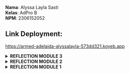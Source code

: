**Nama**: Alyssa Layla Sasti  <br /> 
**Kelas**: AdPro B  <br />
**NPM**: 2306152052 <br />
## Link Deployment:
https://armed-adelaida-alyssalayla-573dd321.koyeb.app

<details>
<summary><b>REFLECTION MODULE 3</b></summary>
Apply the SOLID principles you have learned. You are allowed to modify the source code according to the principles you want to implement. Please answer the following questions: 

1. Explain what principles you apply to your project!
    - Single Responsibility Principle (SRP)
        Saya memindahkan `CarController` yang tadinya berada dan extends dengan `ProductController` menjadi file terpisah khusus `CarController`. 
        Hal ini dikarenakan keduanya memiliki fungsi yang berbeda dan tidak perlu untuk dihubungkan dengan inheritance. Lebih baik apabila dibuat
        file terpisah saja agar setiap class memiliki satu tanggung jawab sesuai prinsip SRP.
    - Open-Closed Principle(OCP)
        Kode saya sudah menerapkan Open-Closed Principle yaitu open for extension and closed for modification. Hal ini dapat dilihat dari adanya controller yang memungkinkan 
        adanya penambahan routes tanpa mengubah fungsionalitas yang ada. Juga dengan adanya perubahan pada `CarContoller` yang mana mengubah data types untuk `carService` dari
        `CarServiceImpl` menjadi interface `CarService`.
    - Liskov Substitution Principle
        Memindahkan `CarController` menjadi independent class merupakan salah satu penerapan LSP. Dikarenakan fungsi dan cara kerja yang dimiliki `CarController` berbeda dengan
        `ProductController`. Jika `CarController` menjadi subclass dari `ProductController` ini tidak sesuai dengan prinsip LSP juga.
    - Interface Segregation Principle (ISP)
         Program yang sudah dibuat telah menerapkan ISP. Hal ini dapat dilihat dari interface yang ada dibuat spesifik sesuai tugasnya dan method yang ada pun spesifik sesuai 
         kebutuhan pada class tersebut.
    - Dependency Inversion Principle (DIP)
         Prinsip DIP mengatakan bahwa ketergantungan lebih baik ditujukan ke suatu interface class dibanding ke concrete class. Dengan mengganti data types `CarSeviceImpl` 
         menjadi `CarService` merupakan penerapan yang saya lakukan. Dikarenakan saya menujukan ketergantungan ke interface class yang bersifat abstract dibanding ditujukan ke kelas yang bersifat concrete

2.  Explain the advantages of applying SOLID principles to your project with examples.
    Dengan menggunakan SOLID, kita dapat meningkatkan efektivitas, keterbacaan, efisiensi, dan fleksibilitas dalam pengerjaan kode. Kode kita juga menjadi lebih mudah dipahami sehingga memudahkan apabila adanya
    modifikasi oleh suatu tim dengan jumlah programmer lebih dari satu orang. Kemudian juga SOLID membuat projek kita menjadi maintainable, sehingga mudah apabila projek ditujukan untuk jaga panjang, lebih mudah 
    dan cepat apabila ingin dilakukan suatu pengembangan atau penambahan fitur pada projek tersebut. Contoh pada projek saya adalah pemisahan `CarController` yang awalnya berada di dan extends `ProductController`
    menjadi class independent sendiri. Kemudian perubahan penggunaan `CarServiceImpl` menjadi `CarService` saja agar ketergantungan menuju ke abstract class bukan concrete class.

3. Explain the disadvantages of not applying SOLID principles to your project with examples.
    Dengan tidak menggunakan SOLID, kode akan menjadi fragile, tidak fleksibel, tidak mudah untuk dimodifikasi, readibility menurun, dan tidak maintainable. Sehingga secara umum ini akan menurunkan kualitas kode dan
    produktivitas dari programmernya. Seperti misalnya pada kode saya, awalnya `CarController` berada pada file dan extends `ProductController`. Hal ini mengakibatkan apabila kita ingin memodifikasi salah satu objek controller saja,
    maka akan mempengaruhi yang lain. Dengan posisi awalnya `CarController` merupakan subclass dari `ProductController` memberikan dependensi satu sama lain yang tidak diperlukan. Ini contoh bawah dengan tidak adanya SOLID 
    membuat kode menjadi tidak maintainable. Sebenarnya sangat lebih baik apabila kedua contoller tersebut dipisah seperti yang sudah saya lakukan di branch after-solid agar menerapkan SRP. 
</details>

<details>
<summary><b>REFLECTION MODULE 2</b></summary>


You have implemented a CI/CD process that automatically runs the test suites, analyzes code quality, and deploys to a PaaS. 
Try to answer the following questions in order to reflect on your attempt completing the tutorial and exercise.

1. List the code quality issue(s) that you fixed during the exercise and explain your strategy on fixing them.
   - Remove unnecessary public modifier pada file `ProductService.java`
      Pada awalnya saya memberikan modifier public untuk method `create()`, `findAll()`, `delete()`, `findById()`, dan `edit()`.
      Namun, hal ini tidak diperlukan karena secara default Java sudah mengatur modifier pada method dalam interface. Maka dari itu,
      saya menghilangkan modifier public pada kelima method tersebut.
   - Change unused import with the spesific import pada file `ProductController.java`
      Sebelumnya, di file ini terdapat baris yang tertanda sebagai unused import yaitu `import org.springframework.web.bind.annotation.*`.
      Setelah saya lihat kembali, sebenarnya import pada baris ini bukan tidak digunakan, namun karena baris tersebut melakukan import terhadap 
      semua elemen yang dibutuhkan pula pada kode saya, sehingga kurang spesifik dalam meng-importnya. Maka dari itu, baris import ini saya
      hilangkan dan saya ganti dengan import secara spesifik, yaitu:
      ```angular2html
              import org.springframework.web.bind.annotation.RequestMapping;
              import org.springframework.web.bind.annotation.GetMapping;
              import org.springframework.web.bind.annotation.PostMapping;
              import org.springframework.web.bind.annotation.ModelAttribute;
              import org.springframework.web.bind.annotation.PathVariable;
      ```
   - Melengkapi unit test coverage hingga 100%. 
     - Menambahkan unit test untuk main methods di `EshopApplicationTests`
       Permasalahan pada poin ini adalah, sebelumnya saya hanya membuat unit test untuk mengecek adanya class EshopApplication tanpa membuat unit test untuk cek
       saat dia run. Maka dari itu, saya menambahkkan unit `mainMethodRuns()`.
     - Menambahkan unit test untuk `productId` dan `findById` di `ProductRepositoryTest`
       Permasalahan pada poin ini adalah, sebelumnya saya sudah membuat unit test untuk mengecek pembuatan produk dengan productId. Namun, saya belum mempunyai unit
       test untuk mengecek pembuatan produk ketika tidak ada productId untuk mengecek fungsi `create` apabila productId nya null maka akan auto generate dari
       `UUID.randomUUID()`. Juga, pada module sebelumnya saya belum menambahkan unit test untuk findById. Maka dari itu, saya menambahkan unit test `testCreateWithoutProductId()`
       dan `testFindByIdOfTwoProducts()`
     - Menambahkan `ProductServiceImplTest.java` dan melengkapi unit test untuk `ProductServiceImpl.java`
       Pada module sebelumnya, saya belum membuat unit test untuk meng-cover file ProductServiceImpl.java. Maka dari itu, saya membuat direktori `service` pada bagian test
       dan membuat `testCreate()`, `testFindAll()`, `testDelete()`, `testFindById()`, dan `testEdit()` untuk unit test pada semua method yang ada di `ProductServiceImpl.java`
     - Menambahkan `ProductControllerTest.java` dan `HomePageControllerTest`pada direktori `controller` pada direktori test dengan menggunakan `testing using mock`
     
2. Look at your CI/CD workflows (GitHub)/pipelines (GitLab). Do you think the current implementation has met the definition of Continuous Integration and Continuous Deployment? Explain the reasons (minimum 3 sentences)!
    Implementasi yang telah saya lakukan pada module 2 ini sudah sesuai dengan standar Continuous Integration dan Continuous Deployment karena proses otomasi sudah berjalan dari awal pengujian hingga deployment.
    Ada 3 file yang membantu workflows CI/CD ini, diantaranya adalah `ci.yml` yang bertugas menjalankan unit test setiap ada push atau pull request, dilanjutkan dengan `pmd.yml` yang bertugas untuk melakukan review pada kode,
    dan yang terakhir ada `scorecard.yml` yang bertugas untuk melakukan analisis menjaga keamanan kode. Apabila ada kesalahan pada kode kita, unit test akan memberikan report via JaCoCo. Umpan balik akan dilakukan secara otomatis
    sehingga proses deployment tidak akan terlaksana semisal tahap - tahap sebelumnya masih terdapat error. Apabila semuanya sudah sesuai standar, proses build dan deployment akan dilakukan di `Koyeb` secara otomatis dan website dapat terdeploy.

</details>

<details>
<summary><b>REFLECTION MODULE 1</b></summary>


# Reflection 1

Pada tutorial ini, saya belajar banyak mengenai clean code principles dan secure coding practices. Saya telah menerapkan beberapa clean code pada kode saya, di antaranya adalah penamaan yang jelas dan meaningful, sesuai dengan fungsinya. Saya juga menambahkan penulisan eksplisit mengenai penamaan variabel ini untuk apa, seperti contoh `deleteProductPost`, yang mana ini adalah nama method untuk delete product dengan method POST.

Saya juga menerapkan prinsip fungsi lebih baik tidak terlalu panjang, *do one thing*, dan penamaan yang deskriptif. Untuk secure coding practices, saya telah menerapkan penggunaan UUID sehingga Id menjadi unik, null checks, error handling apabila null, penggunaan POST dan GET sesuai dengan kebutuhan.

Untuk hal yang dapat dikembangkan, dimulai dari handling untuk validasi user input untuk mencegah ancaman-ancaman siber. Kemudian, penanganan error dan feedback kepada pengguna juga dapat saya terapkan lebih baik lagi di kode saya.

---

# Reflection 2

## Nomor 1

Setelah saya belajar membuat unit testing, saya menyadari bahwa unit testing mempermudah proses debugging. Sehingga pembuat kode dapat menemukan error dengan lebih mudah. Menurut saya pula, dalam satu class, banyaknya unit testing yang dibuat harus disesuaikan dengan kebutuhannya dan seberapa banyak kemungkinan input/output yang dapat terjadi. Semakin banyak unit testing dan semakin tinggi coverage unit testing-nya semakin baik.

Kemudian, menjawab pertanyaan terakhir, kode yang memiliki 100% unit testing code coverage tidak menentukan bahwa kode tersebut terhindar total dari bugs dan errors. Hal ini tergantung dari seberapa beragam unit testing tersebut menguji kodenya. Apabila unit-testing yang dibuat belum mengcover suatu bug, maka terhitungnya code coverage terhadap unit testing tetap 100%.

## Nomor 2

Menurut saya, apabila suatu functional test suite baru sudah dibuat, tidak akan membuat logic kodenya menjadi salah. Namun, kita harus berhati-hati agar tidak menyalahi aturan dari principles of clean code. Apabila kita membuat functional test suite baru, akan rawan terjadi duplikasi kode. Maka dari itu, kita dapat membuat functional test yang di-parameterize sehingga dapat dipakai berkali-kali sesuai dengan fungsinya agar dapat didaur ulang.
</details>